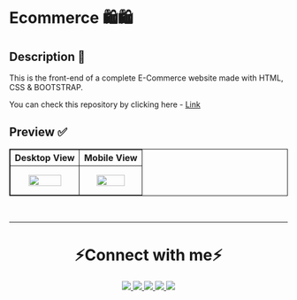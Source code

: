 # Ecommerce 🛍️🛍️

## Description 📝

This is the front-end of a complete E-Commerce website made with HTML, CSS & BOOTSTRAP.

You can check this repository by clicking here - <a href="https://msaini0r.github.io/Ecommerce/"> Link </a> 



## Preview ✅

<table style="border:1px solid;">
  <tr >
    <th style="text-align: center; border:1px solid;">Desktop View</th>
    <th style="text-align: center; border:1px solid;">Mobile View</th>
  </tr>
  <tr >
    <td align="center"; style="text-align: center; border:1px solid;padding:1em;">
        <img width="80%" src="Assets/musicapp_main.png">
    </td>
    <td align="center"; style="text-align: center; border:1px solid;padding:1em;">
         <img width="80%" src="Assets/musicapp3_main.png">
    </td>
  </tr>
  
</table>
<br>
<hr>

<h1 align="center">⚡Connect with me⚡</h1>

<p align="center">
   <a href="https://www.linkedin.com/in/msaini0r/">
		<img src="https://img.shields.io/badge/Linkedin-2088FF?&style=for-the-badge&logo=linkedin&logoColor=white" />
	</a>
  	<a href="https://twitter.com/msaini0r">
		<img src="https://img.shields.io/badge/Twitter-00cbe6?style=for-the-badge&logo=twitter&logoColor=white" />
	</a>
	<a href="mailto:msaini0r@gmail.com">
		<img src="https://img.shields.io/badge/Gmail-D14836?style=for-the-badge&logo=gmail&logoColor=white" />
	</a>
	<a href="https://www.instagram.com/msaini0r/">
		<img src="https://img.shields.io/badge/Instagram-E4405F?style=for-the-badge&logo=instagram&logoColor=white" />
	</a>
	<a href="https://www.facebook.com/msaini0r/">
		<img src="https://img.shields.io/badge/Facebook-1877F2?style=for-the-badge&logo=facebook&logoColor=white" />
	</a>
</p>
